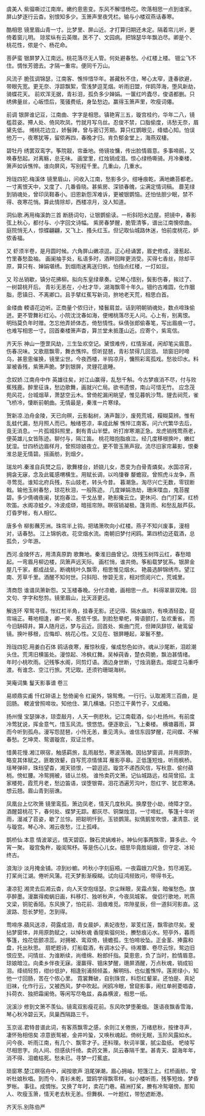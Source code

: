 <!-- { "loadSidebar": true } -->
虞美人
紫骝嘶过江南岸。嫩约悤悤变。东风不解惜杨花。吹落相思一点到谁家。 屏山梦逐行云杳。别恨知多少。玉箫声里夜凭栏。输与小楼双燕话春寒。

酷相思
镜里眉山青一寸。比梦里、屏山近。才打算归期还未定。隔着帘儿听，更倚着窗儿明。 琼浆纵有云英赠。医不了、文园病。把锦瑟华年飘泊尽。卿是个、桃花性，侬是个、杨花命。

菩萨蛮
银屏梦入江南远。桃花落尽无人管。何处避春愁。小红楼上楼。 钿尘飞不住。惆怅芳骢去。才隔一重帘。便同千万山。

风流子
脆弦调锦瑟，江南客、憔悴惜华年。甚藏秋不住，琴心太窄，逢春欲避，带眼先宽。更无奈、浮踪飘絮，雪浅梦逗芜烟。听雨旧盟，伴鸥萍海，堕风新劫，骑蝶花天。 前欢浑无据，青衫泪，孤负多少婵娟。一箧红吟蠹尽，俊语都删。只绣佛量丝，心皈悟后，笺骚费纸，身坠愁边。赢得玉箫声里，吹瘦词僊。

前调
银屏谁记豆，江南曲、字字是相思。镇艳宵三五，璇宫桂约，华年二八，镜槛苕姿。殢人处、倚风吹凤，竹就月写乌丝。忍俊不禁，口脂偷度，讳愁无奈，眉黛先低。 缃桃花边立，娇鬟亸，曾与密订芳期。算只红鹦眼见，绛蜡心知。怕误他万一，夜寒犹等，留侬再四，春晚才归。肯负郁金堂上，海燕双棲。

碧牡丹
绣罢双鸾字。筝院靓，帘垂地。倚镜妆慵，传出脸情眉意。多事啼鹃，又唤春愁起。对离觞，总无味。 画堂里，红烛销成泪。惊心绿杨嘶骑。月冷秦楼，箫声如诉憔悴。谁向屏风，写别程千里。几重山，几重水。

玲珑四犯.梅溪体
镜里眉山，问收入江南，愁影多少。绀唾痕乾，满地嫩苔都老。一寸离恨天中，又度了、几番昏晓。甚紫房、深锁春魄，尘满定情词稿。 蘼芜绿到销魂处，曾印凤鞋春小。旧恩新怨浑难诉，更被银鹦恼。还怕怯胆少眠，禁不得、夜寒花悄。算此情除却，西楼凉月，没人知道。

洞仙歌.再用梅溪韵三首
断肠词句，让银鹦偷读。一桁斜阳水边屋。把镜中，春影弦上秋心，都付与、小字回文诗幅。 紫房春梦醒，脆管清筝，谱出江南懊侬曲。庭院悄无人，惊蝶翩翩，又飞上、搔头红玉。但记取仙城路休迷，怕前度桃花，妒侬香福。

又
虾须半卷，是月圆时候。六角屏山嫩凉逗。正心经诵罢，眉史修成，漫惹起、竹里春愁盈袖。 画阑袖手处，私语多时，酒畔回眸更消受。买得七香丝，除却平原，算只有、婵娟堪绣。到烟雨迷离送归帆，怕指点红楼，一灯如豆。

又
珍丛销歇，镇分花拂柳。拟向东皇绿章奏。记琴心惜别，鬓影伤春，挨过了、一树碧桃开后。 青衫无恙在，小杜才华，湖海飘零十年久。钿约古难圆，化作胭脂，愿镇日、不离卿口。且手擘红蕉写新词，拚地老天荒，相思白首。

金缕曲
輭语花边听。正商量个侬归计，矮鬟肩並。话到明朝销魂处，数点啼珠偷迸。更不管舞衫红沁。小院沈沈春如海，便缃桃落尽无人问。心上有，别离恨。 明珰莫负年时赠。怎忘他弄娇体态，倚愁情性。纵倩张郎偷春笔，写出眉痕一寸。也难写相思一寸。回首秦楼箫声杳，算兰堂未抵蓬山近。应寄个，紫鸾信。

齐天乐
神山一堕罡风劫，三生坠欢空记。黛恨难传，红情渐减，闲却笔尖眉意。伤春况味。又歌扇飘零，舞衣憔悴。惯听琵琶，青衫禁得几回泪。 琐窗旧时啼乌，甚悤悤催换，镜里尘世。今夜西楼，半钩凉月，慵照彩鸾孤戏。愁妆印水。料翠被香残，紫箫声脆。梦到银屏，灵貍花底睡。

念奴娇.江南舟中作
英雄往矣，对江山赢得，乱愁千斛。今古梦痕消不尽，付与败蕉残鹿。醉里征诛，愁边歌舞，画就兴亡局。欲书遗恨，南山可惜无竹。 应念茂苑风花，台城烟草，萧瑟空云木。曾倚舵漏闲眺望，惟见暮帆沙骛。貍去祠荒，雀飞桥冷，悽断前朝曲。无情最是，秦淮一片寒绿。

贺新凉.泊舟金陵，天已向暝，云影黏树，涛声齧沙，废苑荒城，糢糊莫辨。惟有乱蛙代漏，愁月照人而已。触绪苍凉，率成此解
憔悴江南客。问六代繁华去后，竟无消息。一片孤城斜照里，剩有青山半壁。听打岸寒潮正急。龙虎销残莺燕老，便英雄儿女皆陈迹。聊付与，隔江笛。 桃花暗抱脂痕泣。经几度移根换叶，嫩红犹湿。廿四桥边眉样月，曾照琼娘夜立。更不管玉箫声寂。流尽旧家帘幕影，恨秦淮总是无情碧。摇画舫，到烟夕。

瑞龙吟.秦淮自兵燹之后，歌舞楼台，娇娆儿女，悉变为白骨青燐矣。水国凉宵，拥衾无寐，念及此辄感喟横生。用赋长调，以呜悽眷
嫠蟾寂。曾照虎斗龙争，燕寻莺觅。谁知北府兵残，东山妓老，转头今昔。 暮潮急。淘尽兴亡无数，零钗断戟。输他玉树春愁，琼花秋泪，一般陈迹。 几度婵娟浩劫，珊床喋血，鬼苔腥碧。多少倩魂夜阑，犹抱春泣。干戈丛里，艳影攙云立。更休问、白门打桨，红桥吹笛。水阁凉蛙夕。冷波成缬，暗摇帘隙。暝宿销凝极。篷背雨、和愁乱敲芦荻。灯昏罗帐，有人相忆。

唐多令
柳影蘸芳洲。珠帘半上钩。把璚箫吹向小红楼。燕子不知兴废事，漫相对，话春愁。 江上锦帆收。花空烟水流。南朝旧梦付闲鸥。第四桥边还载酒，总孤负，少年游。

西河.金陵怀古，用清真原韵
歌舞地。秦淮旧曲曾记。烧残玉树阵云红，春愁暗起。一弯眉月柳边楼，凤箫声远天际。 画栏悄，谁共倚。筝船载梦犹系。银屏金屋几千家，都成战垒。断魂桃叶久飘零，相思惟见烟水。 艳晨选醉锦绣市。望江南、芳草千里。酒醒不知何世。只斜阳、惨碧无言，相对惯阅兴亡，荒城里。

清商怨
谁谱凤箫新怨。又玉楼春晚。分付凉蟾，画相思一点。 料得翠扉双掩。回文句、字字和愁剪。镜里眉山，比天涯更远。

解连环
窄鸳寻径。怅红栏半角，挂春无影。还记得、隔水幽坊，有唤酒轻盈，窥帘端正。蓦地相逢，卿一笑、惹侬千恨。到脸愁晕帊，脣语颤灯，坠欢重省。 而今旧缾碍井。算人随月远，梦与云近。回首处、紫曲门荒，但亸凤辞钗，破鸾留镜。换叶移根，应悔却、桃花心性。又见在、银屏睡起，翠鬟不整。

玲珑四犯.用姜白石体
鸥话夜寒，雁惊秋瘦，催成愁色如许。魂从沙尾断，泪趁潮头住。荒湾旧横笛处。漫惊起、冷枫红舞。吴棹莼香，楚衣荷脆，飘泊甚情绪。 年时小桃吹雨。记残筝水阁，同剪灯语。酒边身世断，寸烛消磨去。烟堤立马重呼渡。有谁念、空江行旅。凭记取。还须钓珊瑚海树。

哭庵词集 鬘天影事谱 卷三

易顺鼎实甫 忏红碎语上  愁倚阑令
红阑外，锦鸳鸯。一行行。认取湘湾三百曲，是回肠。 輭波曾照啼妆。知他住、第几横塘。只恐江干黄竹子，又成箱。

扬州慢
宝瑟弹冰，琼壶敲月，人天一例悲秋。记江南载酒，似小杜扬州。有前度冷莺犹说，挥金意气，惜玉风流。恨悠悠。便逐歌云，飞上秦楼。 横塘暮雨，算而今听到孤舟。漫写怨琵琶，小怜无恙，重见湾头。谁信东园梦醒，花间蝶、不解春愁。乞坤灵、鸳谱璇宫，双证兰修。

惜黄花慢.湘江暝宿，触感羁旅，乱雨敲愁，寒波荡魄。因拈梦窗调，并用原韵，略变其体赋之。匪敢效颦，自写荒凉情愫耳
雁影亭皋。正低篷短烛，听雨枫桥。瑶琴弹碎，珠珰望杳，湘天锁恨，一碧迢迢。璇宫不递西风信，写秋意、偷付蘋梢。傍虹腰。冷鸳拥被，错认兰桡。 谁怜卖药文箫。记仙城路远，桂简曾招。主家楼苑，霞荒月老，愁边笛语，误堕银霄。泪花洒遍芳沟叶，怨红字、犹恋寒涛。想云翘。眉山青到丽谯。

凤凰台上忆吹箫
镜里鸾孤，箫边凤老，情天几度秋风。换摩登小劫，绮障才空。酒醒碧桃花下，春何处、蝶梦无踪。都灰尽、铜槃烛泪，一寸啼虹。 筝篷十年听雨，漫减了苕姿，歇了兰悰。把聪明忏到，玉锁鹦笼。拟倩鹅笙吹恨，凄清意、说与璇宫。琴心冷、湘云夜愁，江上孤峰。

鹊桥仙.本意
情波翠远，情天碧窈，鍊石灵娲难补。神仙何事两飘零，算多此、今宵一聚。 璇宫兔杵，璇闺鸳杼。等是伤心儿女。细思毕竟胜姮娥，但守定、冰轮终古。

浪淘沙
淡月掩金铺。凉到纱幮。吟秋小字刻庭梧。一夜霜娥刀尺急，剪尽湘芜。 打桨尚江湖。倦听风蒲。花天梦影渐糢糊。试向征鸿频致问，带得书无。

凄凉犯
湘灵去后湘云杳，向人天空抱瑶瑟。京尘眯眼，吴霜点鬓，暗催愁色。旗亭醉墨。漫赢得痴蜗旧画，料移灯、独听秋声，今夜凤城客。 俊侣行歌地，玳燕文梁，铜驼香陌。东风换了，怕花前、泪痕难觅。帘隙星辰，但一道斜河影直。这波路、怨长梦短，怎到得。

莺啼序.蘋风送凉，荷露成泪，青女晨妒，素妃夜愁，翠芰红莲，飘零欲尽矣。爰拈梦窗体，并用原韵赋之，以悼秋魂
香隄紫骝何处，賸愁痕沁水。短亭外，暮雨筝篷，烛花低颤凉蕊。对拥被、鸾双倚，镜蟾孤，生怕啼妆坠。正金茎、捧露和盘，托出秋思。 扇帊题诗，灯船载酒，有调冰公子。待湘簟、卷尽云悰，鸳边旧恨应至。问情丝、为谁断续，尚缠绵、粉郎纤指。莫悤悤，负了当时，脸情眉意。 琼娘暗泣。向柔乡伴夜无寐。漫赢得、钿床梦醒，珊屏酒醒，万点秋魂，销成铅泪。绛绡轻剪，绀纱低护，相逢别浦频倾盖，解明珰、也似羞憔悴。莲房绿小，知他一寸回肠，苦在个侬心里。 霓裳舞破，自别珠宫，料怨红颦翠。还怕是、真妃旧袜，化作行云，又被西风，梦中吹起。闲鸥冷眼，曾窥影事，闹红单舸菱唱杳，抖荷衣、独把霜阑倚。等闲写尽龟兹，淼淼横波，相思一纸。

浣溪沙
修到文箫不羡仙。镜鸾双影瘦花前。东风吹梦堕蘅烟。 篴语夜飘香雪海，琴心秋冷碧云天。凤巢西隔路三千。

玉京谣.君特昔谱此词，有客燕飘零之感，余则江关倦旅，万绪悲秋，按律寻声，凄怀殆相倍矣
凉意嵌鸳被，金井吟蛩，又唤秋魂起。倚树无眠，玉阶风露如水。问今夜、听雨江南，有几个、飘零才子。还料理。秋词半箧，腻尘盈纸。 帊绫写尽相思字。向人间、但感纨忏绮。卖药文箫，凤云春隔千里。甚青天、碧海年年，消不得、泪蟾枯死。愁未已。寻梦一灯蕉底。

琐窗寒.楚江暝宿舟中，闻按歌声
泪尾弹潮，眉心拥岫，短篷江上。红桥画舫，曾听杜娘秋唱。到而今、青衫未乾，盟鸥学得飘零样。似小楼听雨，残筝短烛，梦昏罗帐。 事往。成惆怅。又换了年时，卖花门巷。蘋洲打桨，賸有冷鸳堪傍。那知人、吹瘦玉箫，情天老去秋无恙。但舞枫、一叶题红，带愁遮断港。

齐天乐.别陈伯严
